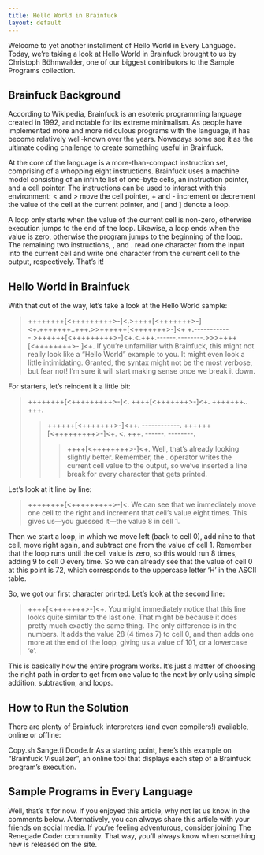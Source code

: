 ```yaml
---
title: Hello World in Brainfuck
layout: default
---
```


Welcome to yet another installment of Hello World in Every Language. Today, we’re taking a look at Hello World in Brainfuck brought to us by Christoph Böhmwalder, one of our biggest contributors to the Sample Programs collection.

## Brainfuck Background

According to Wikipedia, Brainfuck is an esoteric programming language created in 1992, and notable for its extreme minimalism. As people have implemented more and more ridiculous programs with the language, it has become relatively well-known over the years. Nowadays some see it as the ultimate coding challenge to create something useful in Brainfuck.

At the core of the language is a more-than-compact instruction set, comprising of a whopping eight instructions. Brainfuck uses a machine model consisting of an infinite list of one-byte cells, an instruction pointer, and a cell pointer. The instructions can be used to interact with this environment: < and > move the cell pointer, + and - increment or decrement the value of the cell at the current pointer, and [ and ] denote a loop.

A loop only starts when the value of the current cell is non-zero, otherwise execution jumps to the end of the loop. Likewise, a loop ends when the value is zero, otherwise the program jumps to the beginning of the loop. The remaining two instructions, , and . read one character from the input into the current cell and write one character from the current cell to the output, respectively. That’s it!

## Hello World in Brainfuck

With that out of the way, let’s take a look at the Hello World sample:

>++++++++[<+++++++++>-]<.>++++[<+++++++>-]<+.+++++++..+++.>>++++++[<+++++++>-]<+
+.------------.>++++++[<+++++++++>-]<+.<.+++.------.--------.>>>++++[<++++++++>-
]<+.
If you’re unfamiliar with Brainfuck, this might not really look like a “Hello World” example to you. It might even look a little intimidating. Granted, the syntax might not be the most verbose, but fear not! I’m sure it will start making sense once we break it down.

For starters, let’s reindent it a little bit:

>++++++++[<+++++++++>-]<.
>++++[<+++++++>-]<+.
+++++++..
+++.
>>++++++[<+++++++>-]<++.
------------.
>++++++[<+++++++++>-]<+.
<.
+++.
------.
--------.
>>>++++[<++++++++>-]<+.
Well, that’s already looking slightly better. Remember, the . operator writes the current cell value to the output, so we’ve inserted a line break for every character that gets printed.

Let’s look at it line by line:

>++++++++[<+++++++++>-]<.
We can see that we immediately move one cell to the right and increment that cell’s value eight times. This gives us—you guessed it—the value 8 in cell 1.

Then we start a loop, in which we move left (back to cell 0), add nine to that cell, move right again, and subtract one from the value of cell 1. Remember that the loop runs until the cell value is zero, so this would run 8 times, adding 9 to cell 0 every time. So we can already see that the value of cell 0 at this point is 72, which corresponds to the uppercase letter ‘H’ in the ASCII table.

So, we got our first character printed. Let’s look at the second line:

>++++[<+++++++>-]<+.
You might immediately notice that this line looks quite similar to the last one. That might be because it does pretty much exactly the same thing. The only difference is in the numbers. It adds the value 28 (4 times 7) to cell 0, and then adds one more at the end of the loop, giving us a value of 101, or a lowercase ‘e’.

This is basically how the entire program works. It’s just a matter of choosing the right path in order to get from one value to the next by only using simple addition, subtraction, and loops.

## How to Run the Solution

There are plenty of Brainfuck interpreters (and even compilers!) available, online or offline:

Copy.sh
Sange.fi
Dcode.fr
As a starting point, here’s this example on “Brainfuck Visualizer”, an online tool that displays each step of a Brainfuck program’s execution.

## Sample Programs in Every Language

Well, that’s it for now. If you enjoyed this article, why not let us know in the comments below. Alternatively, you can always share this article with your friends on social media. If you’re feeling adventurous, consider joining The Renegade Coder community. That way, you’ll always know when something new is released on the site.

